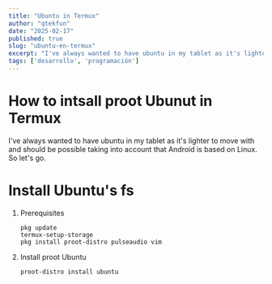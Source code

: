 ```yaml
---
title: "Ubuntu in Termux"
author: "qtekfun"
date: "2025-02-17"
published: true
slug: "ubuntu-en-termux"
excerpt: "I've always wanted to have ubuntu in my tablet as it's lighter to move with and should be possible taking into account"
tags: ['desarrollo', 'programación']
---
```



# How to intsall proot Ubunut in Termux

I've always wanted to have ubuntu in my tablet as it's lighter to move with and should be possible taking into account
that Android is based on Linux. So let's go.

# Install Ubuntu's fs

1. Prerequisites

    ``` shell
    pkg update
    termux-setup-storage
    pkg install proot-distro pulseaudio vim
    ```

2.  Install proot Ubuntu

    ``` shell
    proot-distro install ubuntu
    ```

